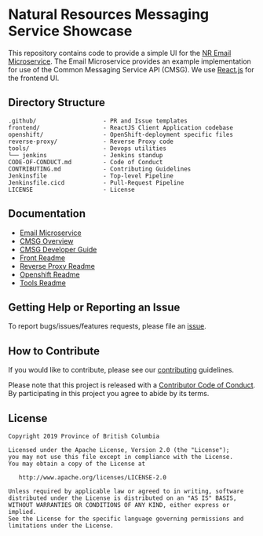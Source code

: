 # Natural Resources Messaging Service Showcase

This repository contains code to provide a simple UI for the [NR Email Microservice](https://github.com/bcgov/nr-email-microservice).  The Email Microservice provides an example implementation for use of the Common Messaging Service API (CMSG).  We use [React.js](https://reactjs.org) for the frontend UI.

## Directory Structure

    .github/                   - PR and Issue templates
    frontend/                  - ReactJS Client Application codebase
    openshift/                 - OpenShift-deployment specific files
    reverse-proxy/             - Reverse Proxy code
    tools/                     - Devops utilities
    └── jenkins                - Jenkins standup
    CODE-OF-CONDUCT.md         - Code of Conduct
    CONTRIBUTING.md            - Contributing Guidelines
    Jenkinsfile                - Top-level Pipeline
    Jenkinsfile.cicd           - Pull-Request Pipeline
    LICENSE                    - License

## Documentation

* [Email Microservice](https://github.com/bcgov/nr-email-microservice/blob/master/README.md)
* [CMSG Overview](https://github.com/bcgov/nr-email-microservice/blob/master/docs/overview.md)
* [CMSG Developer Guide](https://github.com/bcgov/nr-email-microservice/blob/master/docs/developer-guide.md)
* [Front Readme](frontend/README.md)
* [Reverse Proxy Readme](reverse-proxy/README.md)
* [Openshift Readme](openshift/README.md)
* [Tools Readme](tools/README.md)


## Getting Help or Reporting an Issue

To report bugs/issues/features requests, please file an [issue](https://github.com/bcgov/nr-messaging-service-showcase/issues).

## How to Contribute

If you would like to contribute, please see our [contributing](CONTRIBUTING.md) guidelines.

Please note that this project is released with a [Contributor Code of Conduct](CODE-OF-CONDUCT.md). By participating in this project you agree to abide by its terms.

## License

    Copyright 2019 Province of British Columbia

    Licensed under the Apache License, Version 2.0 (the "License");
    you may not use this file except in compliance with the License.
    You may obtain a copy of the License at

       http://www.apache.org/licenses/LICENSE-2.0

    Unless required by applicable law or agreed to in writing, software
    distributed under the License is distributed on an "AS IS" BASIS,
    WITHOUT WARRANTIES OR CONDITIONS OF ANY KIND, either express or implied.
    See the License for the specific language governing permissions and
    limitations under the License.

